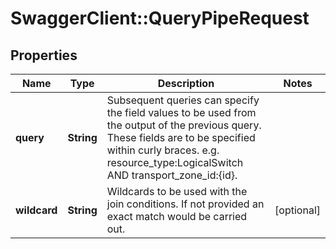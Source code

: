 # SwaggerClient::QueryPipeRequest

## Properties
Name | Type | Description | Notes
------------ | ------------- | ------------- | -------------
**query** | **String** | Subsequent queries can specify the field values to be used from the output of the previous query. These fields are to be specified within curly braces. e.g. resource_type:LogicalSwitch AND transport_zone_id:{id}.  | 
**wildcard** | **String** | Wildcards to be used with the join conditions. If not provided an exact match would be carried out.  | [optional] 


